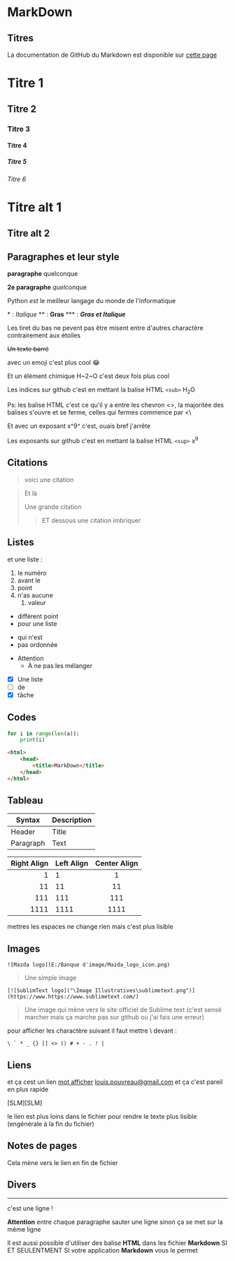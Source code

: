 MarkDown
========
Titres
------

La documentation de GitHub du Markdown est disponible sur [cette page](https://docs.github.com/fr/get-started/writing-on-github/getting-started-with-writing-and-formatting-on-github/basic-writing-and-formatting-syntax)

# Titre 1
## Titre 2
### Titre 3
#### Titre 4
##### Titre 5
###### Titre 6
Titre alt 1
===========
Titre alt 2
-----------

Paragraphes et leur style
-------------------------

**paragraphe** quelconque

__2e paragraphe__ *quel*conque

Python _est_ le meilleur langage du monde de l'informatique

\* : *Italique*
\*\* : **Gras**
\*\*\* : ***Gras et Italique***

Les tiret du bas ne pevent pas être misent entre d'autres charactère contrairement aux étoiles


~~Un texte barré~~

avec un emoji c'est plus cool :joy:

Et un élément chimique H~2~O c'est deux fois plus cool

Les indices sur github c'est en mettant la balise HTML `<sub>` H<sub>2</sub>O

Ps: les balise HTML c'est ce qu'il y a entre les chevron \<\>, la majoritée des balises s'ouvre et se ferme, celles qui fermes commence par \<\\

Et avec un exposant x^9^ c'est, ouais bref j'arrête

Les exposants sur github c'est en mettant la balise HTML `<sup>` x<sup>9</sup>


Citations
---------

> voici une citation

> Et là
>
> Une grande citation
>> ET dessous une citation imbriquer

Listes
------

et une liste :
1. le numéro
2. avant le
3. point 
1. n'as aucune
	1. valeur

+ différent point  
+ pour une liste

* qui n'est
* pas ordonnée

- Attention
	- À ne pas les mélanger

- [x] Une liste
- [ ] de 
- [x] tâche

Codes
-----

```Python
for i in range(len(a)):
	print(i)
```
```HTML
<html>
 	<head>
  		<title>MarkDown</title>
 	</head>
</html>
```

Tableau
-------
|   Syntax    | Description |
| ----------- | ----------- |
| Header      | Title       |
| Paragraph   | Text        |

| Right Align | Left Align | Center Align |
| -----------:|:---------- |:------------:|
| 1           | 1          |      1       |
| 11 | 11         |      11      |
|         111 | 111        |     111      |
|        1111 | 1111       |     1111     |

mettres les espaces ne change rien mais c'est plus lisible

Images
------

	![Mazda logo](E:/Banque d'image/Mazda_logo_icon.png)
> Une simple image

	[![SublimText logo]("\Image Illustratives\sublimetext.png")](https://www.https://www.sublimetext.com/)
> Une image qui mène vers le site officiel de Sublime text (c'est sensé marcher mais ça marche pas sur github ou j'ai fais une erreur)

pour afficher les charactère suivant il faut mettre \\ devant :
```
\ ` * _ {} [] <> () # + - . ! |
```


Liens
-----

et ça cest un lien
[mot afficher](le_lien_n'import "le texte afficher en survolant le lien")
<louis.pouvreau@gmail.com> et ça c'est pareil en plus rapide

[SLM][SLM]

le lien est plus loins dans le fichier pour rendre le texte plus lisible
(engénérale à la fin du fichier)

Notes de pages
--------------

Cela mène vers le lien en fin de fichier

Divers
------

---
c'est une ligne !

**Attention** entre chaque paragraphe sauter une ligne sinon ça se met sur la même ligne

Il est aussi possible d'utiliser des balise **HTML** dans les fichier **Markdown** SI ET SEULENTMENT SI votre application **Markdown** vous le permet

[^1]: le lien est en dessous
[SLM]: https://fr.wikipedia.org/wiki/Fusion_s%C3%A9lective_par_laser
